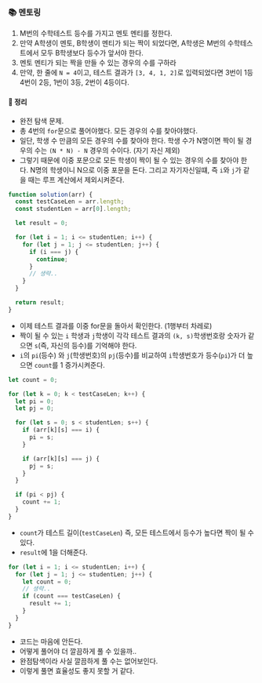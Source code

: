 ### 📚 멘토링
1. M번의 수학테스트 등수를 가지고 멘토 멘티를 정한다.
2. 만약 A학생이 멘토, B학생이 멘티가 되는 짝이 되었다면, A학생은 M번의 수학테스트에서 모두 B학생보다 등수가 앞서야 한다.
3. 멘토 멘티가 되는 짝을 만들 수 있는 경우의 수를 구하라
4. 만약, 한 줄에 `N = 4`이고, 테스트 결과가 `[3, 4, 1, 2]`로 입력되었다면  3번이 1등 4번이 2등, 1번이 3등, 2번이 4등이다.

#### 🎯 정리
- 완전 탐색 문제.
- 총 4번의 `for`문으로 풀어야했다. 모든 경우의 수를 찾아야했다.
- 일단, 학생 수 만큼의 모든 경우의 수를 찾아야 한다. 학생 수가 N명이면 짝이 될 경우의 수는 `(N * N) - N` 경우의 수이다. (자기 자신 제외)
- 그렇기 때문에 이중 포문으로 모든 학생이 짝이 될 수 있는 경우의 수를 찾아야 한다. N명의 학생이니 N으로 이중 포문을 돈다. 그리고 자기자신일떄, 즉 `i`와 `j`가 같을 때는 루프 계산에서 제외시켜준다.

```js
function solution(arr) {
  const testCaseLen = arr.length;
  const studentLen = arr[0].length;

  let result = 0;

  for (let i = 1; i <= studentLen; i++) {
    for (let j = 1; j <= studentLen; j++) {
      if (i === j) {
        continue;
      }
      // 생략..
    }
  }

  return result;
}
```

- 이제 테스트 결과를 이중 for문을 돌아서 확인한다. (1행부터 차레로)
- 짝이 될 수 있는 `i` 학생과 `j`학생이 각각 테스트 결과의 `(k, s)`학생번호랑 숫자가 같으면 `s`(즉, 자신의 등수)를 기억해야 한다.
- `i`의 `pi`(등수) 와 `j`(학생번호)의 `pj`(등수)를 비교하여 `i`학생번호가 등수(`pi`)가 더 높으면 `count`를 1 증가시켜준다.

```js
let count = 0;

for (let k = 0; k < testCaseLen; k++) {
  let pi = 0;
  let pj = 0;

  for (let s = 0; s < studentLen; s++) {
    if (arr[k][s] === i) {
      pi = s;
    }

    if (arr[k][s] === j) {
      pj = s;
    }
  }

  if (pi < pj) {
    count += 1;
  }
}
```

- `count`가 테스트 길이(`testCaseLen`) 즉, 모든 테스트에서 등수가 높다면 짝이 될 수 있다.
- `result`에 1을 더해준다.

```js
for (let i = 1; i <= studentLen; i++) {
  for (let j = 1; j <= studentLen; j++) {
    let count = 0;
    // 생략..
    if (count === testCaseLen) {
      result += 1;
    }
  }
}
```

- 코드는 마음에 안든다.
- 어떻게 풀어야 더 깔끔하게 풀 수 있을까..
- 완점탐색이라 사실 깔끔하게 풀 수는 없어보인다.
- 이렇게 풀면 효율성도 좋지 못할 거 같다.